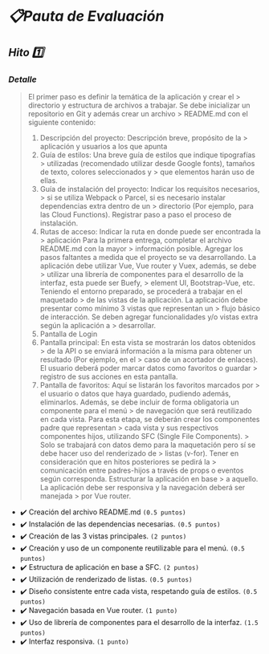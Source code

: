 # _:clipboard:Pauta de Evaluación_

## _Hito :one:_
### _Detalle_

> El primer paso es definir la temática de la aplicación y crear el > directorio y estructura de archivos a
> trabajar.
> Se debe inicializar un repositorio en Git y además crear un archivo > README.md con el siguiente
> contenido:
> 1. Descripción del proyecto: Descripción breve, propósito de la > aplicación y usuarios a los que
> apunta
> 2. Guía de estilos: Una breve guía de estilos que indique tipografías > utilizadas (recomendado
> utilizar desde Google fonts), tamaños de texto, colores seleccionados y > que elementos harán
> uso de ellas.
> 3. Guía de instalación del proyecto: Indicar los requisitos necesarios, > si se utiliza Webpack o
> Parcel, si es necesario instalar dependencias extra dentro de un > directorio (Por ejemplo, para las
> Cloud Functions). Registrar paso a paso el proceso de instalación.
> 4. Rutas de acceso: Indicar la ruta en donde puede ser encontrada la > aplicación
> Para la primera entrega, completar el archivo README.md con la mayor > información posible. Agregar
> los pasos faltantes a medida que el proyecto se va desarrollando.
> La aplicación debe utilizar Vue, Vue router y Vuex, además, se debe > utilizar una librería de
> componentes para el desarrollo de la interfaz, esta puede ser Buefy, > element UI, Bootstrap-Vue, etc.
> Teniendo el entorno preparado, se procederá a trabajar en el maquetado > de las vistas de la
> aplicación.
> La aplicación debe presentar como mínimo 3 vistas que representan un > flujo básico de interacción. Se
> deben agregar funcionalidades y/o vistas extra según la aplicación a > desarrollar.
> 1. Pantalla de Login
> 2. Pantalla principal: En esta vista se mostrarán los datos obtenidos > de la API o se enviará
> información a la misma para obtener un resultado (Por ejemplo, en el > caso de un acortador de
> enlaces). El usuario deberá poder marcar datos como favoritos o guardar > registro de sus
> acciones en esta pantalla.
> 3. Pantalla de favoritos: Aquí se listarán los favoritos marcados por > el usuario o datos que haya
> guardado, pudiendo además, eliminarlos.
> Además, se debe incluir de forma obligatoria un componente para el menú > de navegación que será
> reutilizado en cada vista.
> Para esta etapa, se deberán crear los componentes padre que representan > cada vista y sus
> respectivos componentes hijos, utilizando SFC (Single File Components). > Solo se trabajará con datos
> demo para la maquetación pero sí se debe hacer uso del renderizado de > listas (v-for).
> Tener en consideración que en hitos posteriores se pedirá la > comunicación entre padres-hijos a través
> de props o eventos según corresponda. Estructurar la aplicación en base > a aquello.
> La aplicación debe ser responsiva y la navegación deberá ser manejada > por Vue router.


- :heavy_check_mark: Creación del archivo README.md `(0.5 puntos)`
- :heavy_check_mark: Instalación de las dependencias necesarias. `(0.5 puntos)`
- :heavy_check_mark: Creación de las 3 vistas principales. `(2 puntos)`
- :heavy_check_mark: Creación y uso de un componente reutilizable para el menú. `(0.5 puntos)`
- :heavy_check_mark: Estructura de aplicación en base a SFC. `(2 puntos)`
- :heavy_check_mark: Utilización de renderizado de listas. `(0.5 puntos)`
- :heavy_check_mark: Diseño consistente entre cada vista, respetando guía de estilos. `(0.5 puntos)`
- :heavy_check_mark: Navegación basada en Vue router. `(1 punto)`
- :heavy_check_mark: Uso de librería de componentes para el desarrollo de la interfaz. `(1.5 puntos)`
- :heavy_check_mark: Interfaz responsiva. `(1 punto)`